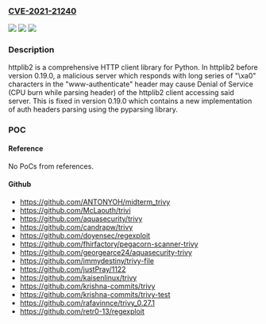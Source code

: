 ### [CVE-2021-21240](https://cve.mitre.org/cgi-bin/cvename.cgi?name=CVE-2021-21240)
![](https://img.shields.io/static/v1?label=Product&message=httplib2&color=blue)
![](https://img.shields.io/static/v1?label=Version&message=n%2Fa&color=blue)
![](https://img.shields.io/static/v1?label=Vulnerability&message=CWE-400%20Uncontrolled%20Resource%20Consumption&color=brighgreen)

### Description

httplib2 is a comprehensive HTTP client library for Python. In httplib2 before version 0.19.0, a malicious server which responds with long series of "\xa0" characters in the "www-authenticate" header may cause Denial of Service (CPU burn while parsing header) of the httplib2 client accessing said server. This is fixed in version 0.19.0 which contains a new implementation of auth headers parsing using the pyparsing library.

### POC

#### Reference
No PoCs from references.

#### Github
- https://github.com/ANTONYOH/midterm_trivy
- https://github.com/McLaouth/trivi
- https://github.com/aquasecurity/trivy
- https://github.com/candrapw/trivy
- https://github.com/doyensec/regexploit
- https://github.com/fhirfactory/pegacorn-scanner-trivy
- https://github.com/georgearce24/aquasecurity-trivy
- https://github.com/immydestiny/trivy-file
- https://github.com/justPray/1122
- https://github.com/kaisenlinux/trivy
- https://github.com/krishna-commits/trivy
- https://github.com/krishna-commits/trivy-test
- https://github.com/rafavinnce/trivy_0.27.1
- https://github.com/retr0-13/regexploit

